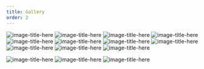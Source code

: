 ```yaml
---
title: Gallery
order: 2
---
```


![image-title-here](/assets/img/solar/IMG_2339.jpg)
![image-title-here](/assets/img/solar/IMG_2340.jpg)
![image-title-here](/assets/img/solar/IMG_2341.jpg)
![image-title-here](/assets/img/solar/IMG_2342.jpg)
![image-title-here](/assets/img/solar/IMG_2343.jpg)
![image-title-here](/assets/img/solar/IMG_2344.jpg)
![image-title-here](/assets/img/solar/IMG_2345.jpg)
![image-title-here](/assets/img/solar/IMG_2346.jpg)
![image-title-here](/assets/img/solar/IMG_2347.jpg)
![image-title-here](/assets/img/solar/IMG_2354.jpg)
![image-title-here](/assets/img/solar/IMG_2348.jpg)
<!-- ![image-title-here](/assets/img/solar/IMG_2349.jpg) -->
<!-- ![image-title-here](/assets/img/solar/IMG_2350.jpg) -->
![image-title-here](/assets/img/solar/IMG_2352.jpg)
![image-title-here](/assets/img/solar/IMG_2353.jpg)
![image-title-here](/assets/img/solar/IMG_2355.jpg)
